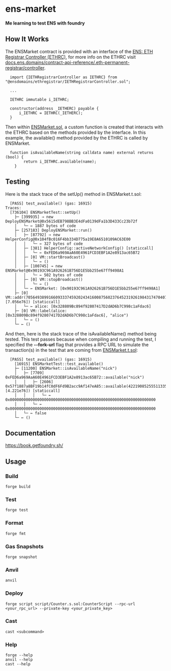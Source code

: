 # ens-market

**Me learning to test ENS with foundry**

## How It Works

The ENSMarket contract is provided with an interface of the [ENS: ETH Registrar Controller (ETHRC)](https://etherscan.io/address/0x253553366da8546fc250f225fe3d25d0c782303b), for more info on the ETHRC visit [docs.ens.domains/contract-api-reference/.eth-permanent-registrar/controller](https://docs.ens.domains/contract-api-reference/.eth-permanent-registrar/controller).

```solidity
  import {IETHRegistrarController as IETHRC} from "@ensdomains/ethregistrar/IETHRegistrarController.sol";

  ...

  IETHRC immutable i_IETHRC;

  constructor(address _IETHERC) payable {
      i_IETHRC = IETHRC(_IETHERC);
  }
```

Then within [ENSMarket.sol](https://github.com/Pryority/ens-market/blob/main/src/ENSMarket.sol), a custom function is created that interacts with the ETHRC based on the methods provided by the interface. In this example, the available() method provided by the ETHRC is called by ENSMarket.

```solidity
  function isAvailableName(string calldata name) external returns (bool) {
        return i_IETHRC.available(name);
    }
```

## Testing

Here is the stack trace of the setUp() method in ENSMarket.t.sol:

```zshrc
  [PASS] test_available() (gas: 16915)
Traces:
  [736104] ENSMarketTest::setUp()
    ├─ [399935] → new DeployENSMarket@0x5615dEB798BB3E4dFa0139dFa1b3D433Cc23b72f
    │   └─ ← 1887 bytes of code
    ├─ [257183] DeployENSMarket::run()
    │   ├─ [87792] → new HelperConfig@0x104fBc016F4bb334D775a19E8A6510109AC63E00
    │   │   └─ ← 327 bytes of code
    │   ├─ [381] HelperConfig::activeNetworkConfig() [staticcall]
    │   │   └─ ← 0xFED6a969AaA60E4961FCD3EBF1A2e8913ac65B72
    │   ├─ [0] VM::startBroadcast()
    │   │   └─ ← ()
    │   ├─ [100745] → new ENSMarket@0x90193C961A926261B756D1E5bb255e67ff9498A1
    │   │   └─ ← 502 bytes of code
    │   ├─ [0] VM::stopBroadcast()
    │   │   └─ ← ()
    │   └─ ← ENSMarket: [0x90193C961A926261B756D1E5bb255e67ff9498A1]
    ├─ [0] VM::addr(70564938991660933374592024341600875602376452319261984317470407481576058979585 [7.056e76]) [staticcall]
    │   └─ ← alice: [0x328809Bc894f92807417D2dAD6b7C998c1aFdac6]
    ├─ [0] VM::label(alice: [0x328809Bc894f92807417D2dAD6b7C998c1aFdac6], "alice")
    │   └─ ← ()
    └─ ← ()
```

And then, here is the stack trace of the isAvailableName() method being tested. This test passes because when compiling and running the test, I specified the **--fork-url** flag that provides a RPC URL to simulate the transaction(s) in the test that are coming from [ENSMarket.t.sol](https://github.com/Pryority/ens-market/blob/main/test/ENSMarket.t.sol):

```zshrc
  [PASS] test_available() (gas: 16915)
    [16915] ENSMarketTest::test_available()
    ├─ [11200] ENSMarket::isAvailableName("nick")
    │   ├─ [7709] 0xFED6a969AaA60E4961FCD3EBF1A2e8913ac65B72::available("nick")
    │   │   ├─ [2606] 0x57f1887a8BF19b14fC0dF6Fd9B2acc9Af147eA85::available(42219085255511335250589442208301538195142221433306354426240614732612795430543 [4.221e76]) [staticcall]
    │   │   │   └─ ← 0x0000000000000000000000000000000000000000000000000000000000000000
    │   │   └─ ← 0x0000000000000000000000000000000000000000000000000000000000000000
    │   └─ ← false
    └─ ← ()
```

## Documentation

<https://book.getfoundry.sh/>

## Usage

### Build

```shell
forge build
```

### Test

```shell
forge test
```

### Format

```shell
forge fmt
```

### Gas Snapshots

```shell
forge snapshot
```

### Anvil

```shell
anvil
```

### Deploy

```shell
forge script script/Counter.s.sol:CounterScript --rpc-url <your_rpc_url> --private-key <your_private_key>
```

### Cast

```shell
cast <subcommand>
```

### Help

```shell
forge --help
anvil --help
cast --help
```
